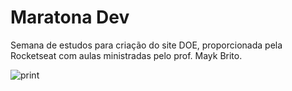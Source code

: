 # Maratona Dev
Semana de estudos para criação do site DOE, proporcionada pela Rocketseat com aulas ministradas pelo prof. Mayk Brito.


![print](https://user-images.githubusercontent.com/59126841/87050053-24a14e00-c1d4-11ea-986f-1ed7e0d81b5f.png)
